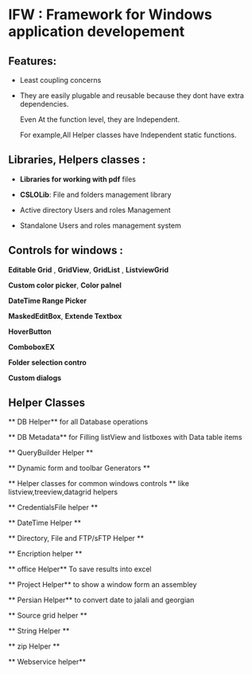 # IFW : Framework for Windows application developement
## Features:
- Least coupling concerns 

- They are easily plugable and reusable because they dont have extra dependencies.

  Even At the function level, they are Independent. 
  
  For example,All Helper classes have Independent static functions.
  
## Libraries, Helpers classes :


- **Libraries for working with pdf** files 

- **CSLOLib**: File and folders management library

- Active directory Users and roles Management

- Standalone Users and roles management system


## Controls for windows  :

**Editable Grid** , **GridView**, **GridList** , **ListviewGrid**

**Custom color picker**, **Color palnel**

**DateTime Range Picker**

**MaskedEditBox**, **Extende Textbox**

**HoverButton**

**ComboboxEX**

**Folder selection contro**

**Custom dialogs**

## Helper Classes

** DB Helper** for all Database operations

** DB Metadata** for Filling listView and listboxes with Data table items

** QueryBuilder Helper **

** Dynamic form and toolbar Generators **

** Helper classes for common windows controls ** like listview,treeview,datagrid helpers

** CredentialsFile helper **

** DateTime Helper **

** Directory, File and FTP/sFTP Helper **

** Encription helper **

** office Helper** To save results into excel

** Project Helper** to show a window form an assembley

** Persian Helper** to convert date to jalali and georgian

** Source grid helper **

** String Helper **

** zip Helper **

** Webservice helper**
